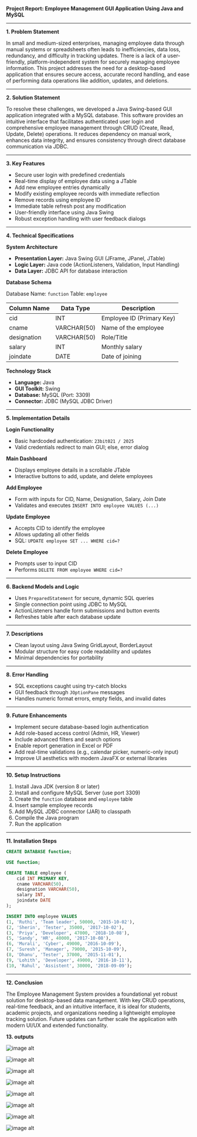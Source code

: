 **Project Report: Employee Management GUI Application Using Java and MySQL**

---

**1. Problem Statement**

In small and medium-sized enterprises, managing employee data through manual systems or spreadsheets often leads to inefficiencies, data loss, redundancy, and difficulty in tracking updates. There is a lack of a user-friendly, platform-independent system for securely managing employee information. This project addresses the need for a desktop-based application that ensures secure access, accurate record handling, and ease of performing data operations like addition, updates, and deletions.

---

**2. Solution Statement**

To resolve these challenges, we developed a Java Swing-based GUI application integrated with a MySQL database. This software provides an intuitive interface that facilitates authenticated user login and comprehensive employee management through CRUD (Create, Read, Update, Delete) operations. It reduces dependency on manual work, enhances data integrity, and ensures consistency through direct database communication via JDBC.

---

**3. Key Features**

* Secure user login with predefined credentials
* Real-time display of employee data using a JTable
* Add new employee entries dynamically
* Modify existing employee records with immediate reflection
* Remove records using employee ID
* Immediate table refresh post any modification
* User-friendly interface using Java Swing
* Robust exception handling with user feedback dialogs

---

**4. Technical Specifications**

**System Architecture**

* **Presentation Layer:** Java Swing GUI (JFrame, JPanel, JTable)
* **Logic Layer:** Java code (ActionListeners, Validation, Input Handling)
* **Data Layer:** JDBC API for database interaction

**Database Schema**

Database Name: `function`
Table: `employee`

| Column Name | Data Type   | Description               |
| ----------- | ----------- | ------------------------- |
| cid         | INT         | Employee ID (Primary Key) |
| cname       | VARCHAR(50) | Name of the employee      |
| designation | VARCHAR(50) | Role/Title                |
| salary      | INT         | Monthly salary            |
| joindate    | DATE        | Date of joining           |

**Technology Stack**

* **Language:** Java
* **GUI Toolkit:** Swing
* **Database:** MySQL (Port: 3309)
* **Connector:** JDBC (MySQL JDBC Driver)

---

**5. Implementation Details**

**Login Functionality**

* Basic hardcoded authentication: `23bit021 / 2025`
* Valid credentials redirect to main GUI; else, error dialog

**Main Dashboard**

* Displays employee details in a scrollable JTable
* Interactive buttons to add, update, and delete employees

**Add Employee**

* Form with inputs for CID, Name, Designation, Salary, Join Date
* Validates and executes `INSERT INTO employee VALUES (...)`

**Update Employee**

* Accepts CID to identify the employee
* Allows updating all other fields
* SQL: `UPDATE employee SET ... WHERE cid=?`

**Delete Employee**

* Prompts user to input CID
* Performs `DELETE FROM employee WHERE cid=?`

---

**6. Backend Models and Logic**

* Uses `PreparedStatement` for secure, dynamic SQL queries
* Single connection point using JDBC to MySQL
* ActionListeners handle form submissions and button events
* Refreshes table after each database update

---

**7. Descriptions**

* Clean layout using Java Swing GridLayout, BorderLayout
* Modular structure for easy code readability and updates
* Minimal dependencies for portability

---

**8. Error Handling**

* SQL exceptions caught using try-catch blocks
* GUI feedback through `JOptionPane` messages
* Handles numeric format errors, empty fields, and invalid dates

---

**9. Future Enhancements**

* Implement secure database-based login authentication
* Add role-based access control (Admin, HR, Viewer)
* Include advanced filters and search options
* Enable report generation in Excel or PDF
* Add real-time validations (e.g., calendar picker, numeric-only input)
* Improve UI aesthetics with modern JavaFX or external libraries

---

**10. Setup Instructions**

1. Install Java JDK (version 8 or later)
2. Install and configure MySQL Server (use port 3309)
3. Create the `function` database and `employee` table
4. Insert sample employee records
5. Add MySQL JDBC connector (JAR) to classpath
6. Compile the Java program
7. Run the application

---

**11. Installation Steps**

```sql
CREATE DATABASE function;

USE function;

CREATE TABLE employee (
    cid INT PRIMARY KEY,
    cname VARCHAR(50),
    designation VARCHAR(50),
    salary INT,
    joindate DATE
);

INSERT INTO employee VALUES
(1, 'Ruthi', 'Team leader', 50000, '2015-10-02'),
(2, 'Sherin', 'Tester', 35000, '2017-10-02'),
(3, 'Priya', 'Developer', 47000, '2018-10-08'),
(5, 'Sandy', 'HR', 40000, '2017-10-08'),
(6, 'Murali', 'Cyber', 49000, '2016-10-09'),
(7, 'Suresh', 'Manager', 79000, '2015-10-09'),
(8, 'Dhanu', 'Tester', 37000, '2015-11-01'),
(9, 'Lohith', 'Developer', 49000, '2016-10-11'),
(10, 'Rahul', 'Assistent', 30000, '2018-09-09');
```

---

**12. Conclusion**

The Employee Management System provides a foundational yet robust solution for desktop-based data management. With key CRUD operations, real-time feedback, and an intuitive interface, it is ideal for students, academic projects, and organizations needing a lightweight employee tracking solution. Future updates can further scale the application with modern UI/UX and extended functionality.

**13. outputs**

![image alt](https://github.com/PriyadharshiniR021/Employee-Management-System/blob/27b3e22ab334344696c8c78078c6f052f8d92280/login.png)

![image alt](https://github.com/PriyadharshiniR021/Employee-Management-System/blob/7b8bb5e32bb30cda97799c73481b0bedd1dc5ac3/view%20employee%20table.png)

![image alt](https://github.com/PriyadharshiniR021/Employee-Management-System/blob/53a6304a9a74ad2ed7b7b44eae5d55de23932778/add%20employee.png)

![image alt](https://github.com/PriyadharshiniR021/Employee-Management-System/blob/b7dd3a3ef008e713cf023eb206ef03b53572f0e3/added%20successfully.png)

![image alt](https://github.com/PriyadharshiniR021/Employee-Management-System/blob/c61de43e260517c880bcd6ae8ddc9ad9b630bb13/display.png)

![image alt](https://github.com/PriyadharshiniR021/Employee-Management-System/blob/a616495bf54f512ee907e0651b121921eb74913b/deleting%20by%20id.png)

![image alt](https://github.com/PriyadharshiniR021/Employee-Management-System/blob/026ad4cc1f196f56e712ae62e1e996a42850f0b7/deleted%20successfully.png)

![image alt](https://github.com/PriyadharshiniR021/Employee-Management-System/blob/b4b0d066e1033bd76a37e969bf132a471aa2c2bd/display%20after%20delete.png)

